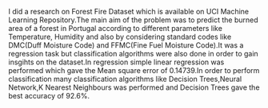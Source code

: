I did a research  on Forest Fire Dataset which is available on UCI Machine Learning Repository.The main aim of the problem was to predict the burned area of a forest in Portugal according to different parameters like Temperature, Humidity and also by considering standard codes like DMC(Duff Moisture Code) and FFMC(Fine Fuel Moisture Code).It was a regression task but classification algorithms were also done in order to gain insgihts on the dataset.In regression simple linear regression was performed which gave the Mean square error of 0.14739.In order to perform classification many classification algorithms like Decision Trees,Neural Network,K Nearest Neighbours was performed and Decision Trees gave the best accuracy of 92.6%.

